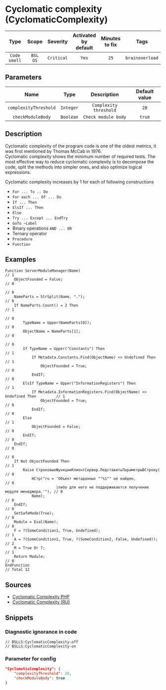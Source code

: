 # Cyclomatic complexity (CyclomaticComplexity)

|     Type     |        Scope        |  Severity  |    Activated<br>by default    |    Minutes<br>to fix    |      Tags       |
|:------------:|:-------------------:|:----------:|:-----------------------------:|:-----------------------:|:---------------:|
| `Code smell` |    `BSL`<br>`OS`    | `Critical` |             `Yes`             |          `25`           | `brainoverload` |

## Parameters 


|         Name          |   Type    |      Description       | Default value |
|:---------------------:|:---------:|:----------------------:|:-------------:|
| `complexityThreshold` | `Integer` | `Complexity threshold` |     `20`      |
|   `checkModuleBody`   | `Boolean` |  `Check module body`   |    `true`     |
<!-- Блоки выше заполняются автоматически, не трогать -->
## Description
<!-- Описание диагностики заполняется вручную. Необходимо понятным языком описать смысл и схему работу -->

Cyclomatic complexity of the program code is one of the oldest metrics, it was first mentioned by Thomas McCab in 1976.  
Cyclomatic complexity shows the minimum number of required tests. The most effective way to reduce cyclomatic complexity is to decompose the code, split the methods into simpler ones, and also optimize logical expressions.

Cyclomatic complexity increases by 1 for each of following constructions

- `For ... To .. Do`
- `For each ... Of ... Do`
- `If ... Then`
- `ElsIf ... Then`
- `Else`
- `Try ... Except ... EndTry`
- `GoTo ~Label`
- Binary operations `AND ... OR`
- Ternary operator
- `Procedure`
- `Function`

## Examples
<!-- В данном разделе приводятся примеры, на которые диагностика срабатывает, а также можно привести пример, как можно исправить ситуацию -->

```bsl
Function ServerModuleManager(Name)                                                      // 1
    ObjectFounded = False;                                                              // 0
                                                                                        // 0
    NameParts = StrSplit(Name, ".");                                                    // 0
    If NameParts.Count() = 2 Then                                                       // 1
                                                                                        // 0
        TypeName = Upper(NameParts[0]);                                                 // 0
        ObjectName = NameParts[1];                                                      // 0
                                                                                        // 0
        If TypeName = Upper("Constants") Then                                           // 1
            If Metadata.Constants.Find(ObjectName) <> Undefined Then                    // 1
                ObjectFounded = True;                                                   // 0
            EndIf;                                                                      // 0
        ElsIf TypeName = Upper("InformationRegisters") Then                            // 1
            If Metadata.InformationRegisters.Find(ObjectName) <> Undefined Then         // 1
                ObjectFounded = True;                                                   // 0
            EndIf;                                                                      // 0
        Else                                                                            // 1
            ObjectFounded = False;                                                      // 0
        EndIf;                                                                          // 0
    EndIf;                                                                              // 0
                                                                                        // 0
    If Not ObjectFounded Then                                                           // 1
        Raise СтроковыеФункцииКлиентСервер.ПодставитьПараметрыВСтроку(                  // 0
            НСтр("ru = 'Объект метаданных ""%1"" не найден,                             // 0
                       |либо для него не поддерживается получение модуля менеджера.'"), // 0
            Name);                                                                      // 0
    EndIf;                                                                              // 0
    SetSafeMode(True);                                                                  // 0
    Module = Eval(Name);                                                                // 0
    F = ?(SomeCondition1, True, Undefined);                                             // 1
    А = ?(SomeCondition1, True, ?(SomeCondition2, False, Undefined));                   // 2
    M = True Or 7;                                                                      // 1
    Return Module;                                                                      // 0
EndFunction                                                                              // Total 12
```

## Sources
<!-- Необходимо указывать ссылки на все источники, из которых почерпнута информация для создания диагностики -->


* [Cyclomatic Complexity PHP](https://pdepend.org/documentation/software-metrics/cyclomatic-complexity.html)
* [Cyclomatic Complexity (RU)](https://ru.wikipedia.org/wiki/%D0%A6%D0%B8%D0%BA%D0%BB%D0%BE%D0%BC%D0%B0%D1%82%D0%B8%D1%87%D0%B5%D1%81%D0%BA%D0%B0%D1%8F_%D1%81%D0%BB%D0%BE%D0%B6%D0%BD%D0%BE%D1%81%D1%82%D1%8C)

## Snippets

<!-- Блоки ниже заполняются автоматически, не трогать -->
### Diagnostic ignorance in code

```bsl
// BSLLS:CyclomaticComplexity-off
// BSLLS:CyclomaticComplexity-on
```

### Parameter for config

```json
"CyclomaticComplexity": {
    "complexityThreshold": 20,
    "checkModuleBody": true
}
```

